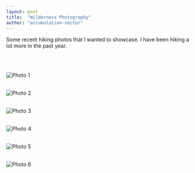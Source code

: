 ```yaml
---
layout: post
title:  "Wilderness Photography"
author: "accumulation-vector"
---
```


Some recent hiking photos that I wanted to showcase. I have been hiking a lot more in the past year.

<br><br>

![Photo 1](/assets/images/wilderness.png)
<br><br>

![Photo 2](/assets/images/wilderness.png)
<br><br>

![Photo 3](/assets/images/wilderness.png)
<br><br>

![Photo 4](/assets/images/wilderness.png)
<br><br>

![Photo 5](/assets/images/wilderness.png)
<br><br>

![Photo 6](/assets/images/wilderness.png)
<br><br>

